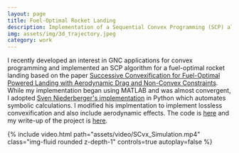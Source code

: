 ```yaml
---
layout: page
title: Fuel-Optimal Rocket Landing
description: Implementation of a Sequential Convex Programming (SCP) algorithm for fuel-optimal rocket landing. 
img: assets/img/3d_trajectory.jpeg
category: work
---
```

I recently developed an interest in GNC applications for convex programming and implemented an SCP algorithm for a fuel-optimal rocket landing based on the paper <a href="https://www.researchgate.net/profile/Adhithya-Babu/post/Lossless_convexification_vs_Successive_convexification/attachment/5f02dbe43909f70001da764f/AS%3A910206900903936%401594021644514/download/_SCvx+for+Fuel-Optimal+Powered+Landing.pdf">Successive Convexification for Fuel-Optimal Powered
Landing with Aerodynamic Drag and Non-Convex Constraints</a>. While my implementation began using MATLAB and was almost convergent, I adopted <a href="https://github.com/EmbersArc/SCvx">Sven Niederberger's implementation</a> in Python which automates symbolic calculations. I modified his implmentation to implement lossless convexification and also include aerodynamic effects. The code is <a href="https://github.com/apark2459/SCP_python?tab=readme-ov-file">here</a> and my write-up of the project is <a href="https://jinhyunpark2459.github.io/assets/pdf/SCP_for_Fuel_Optimal_Rocket_Landing.pdf">here</a>.

<div class="row mt-3">
    <div class="col-sm mt-3 mt-md-0">
        {% include video.html path="assets/video/SCvx_Simulation.mp4" class="img-fluid rounded z-depth-1" controls=true autoplay=false %}
    </div>
</div>